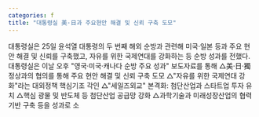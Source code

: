 ```yaml
---
categories: f
title: "대통령실 美·日과 주요현안 해결 및 신뢰 구축 도모"
---
```

대통령실은 25일 윤석열 대통령의 두 번째 해외 순방과 관련해 미국·일본 등과 주요 현안 해결 및 신뢰를 구축했고, 자유를 위한 국제연대를 강화하는 등 순방 성과를 전했다.대통령실은 이날 오후 "영국·미국·캐나다 순방 주요 성과" 보도자료를 통해 △美·日·獨 정상과의 협의를 통해 주요 현안 해결 및 신뢰 구축 도모 △"자유를 위한 국제연대 강화"라는 대외정책 핵심기조 각인 △"세일즈외교" 본격화: 첨단산업과 스타트업 투자 유치 △핵심 광물 및 반도체 등 첨단산업 공급망 강화 △과학기술과 미래성장산업의 협력 기반 구축 등을 성과로 소